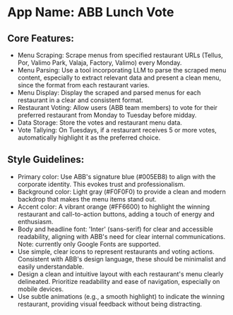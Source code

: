 # **App Name**: ABB Lunch Vote

## Core Features:

- Menu Scraping: Scrape menus from specified restaurant URLs (Tellus, Por, Valimo Park, Valaja, Factory, Valimo) every Monday.
- Menu Parsing: Use a tool incorporating LLM to parse the scraped menu content, especially to extract relevant data and present a clean menu, since the format from each restaurant varies.
- Menu Display: Display the scraped and parsed menus for each restaurant in a clear and consistent format.
- Restaurant Voting: Allow users (ABB team members) to vote for their preferred restaurant from Monday to Tuesday before midday.
- Data Storage: Store the votes and restaurant menu data.
- Vote Tallying: On Tuesdays, if a restaurant receives 5 or more votes, automatically highlight it as the preferred choice.

## Style Guidelines:

- Primary color: Use ABB's signature blue (#005EB8) to align with the corporate identity. This evokes trust and professionalism.
- Background color: Light gray (#F0F0F0) to provide a clean and modern backdrop that makes the menu items stand out.
- Accent color: A vibrant orange (#FF6600) to highlight the winning restaurant and call-to-action buttons, adding a touch of energy and enthusiasm.
- Body and headline font: 'Inter' (sans-serif) for clear and accessible readability, aligning with ABB's need for clear internal communications. Note: currently only Google Fonts are supported.
- Use simple, clear icons to represent restaurants and voting actions. Consistent with ABB's design language, these should be minimalist and easily understandable.
- Design a clean and intuitive layout with each restaurant's menu clearly delineated. Prioritize readability and ease of navigation, especially on mobile devices.
- Use subtle animations (e.g., a smooth highlight) to indicate the winning restaurant, providing visual feedback without being distracting.